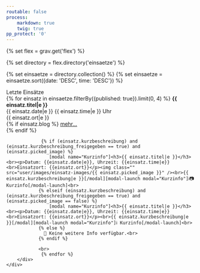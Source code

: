 ```yaml
---
routable: false
process:
    markdown: true
    twig: true
pp_protect: '0'
---
```


{% set flex = grav.get('flex') %}

{% set directory = flex.directory('einsaetze') %}

{% set einsaetze = directory.collection() %}
{% set einsaetze = einsaetze.sort({date: 'DESC', time: 'DESC'}) %}
<div class="card">
    <div class="card-header fw-card-header">
        <div class="card-title h4"> Letzte Einsätze</div> 
    </div>
    <div class="card-body">
        <div class="container grid-md">
            {% for einsatz in einsaetze.filterBy({published: true}).limit(0, 4) %}
                 <b> {{ einsatz.titel|e }}</b><br>{{ einsatz.date|e }} {{ einsatz.time|e }} Uhr <br>{{ einsatz.ort|e }}<br>
                {% if einsatz.blog %}
                <a href="{{ einsatz.blog|e }}">mehr...</a><br>
                {% endif %}

                 {% if (einsatz.kurzbeschreibung) and (einsatz.kurzbeschreibung_freigegeben == true) and (einsatz.picked_image) %}
                    [modal name="Kurzinfo"]<h3>{{ einsatz.titel|e }}</h3><br><p>Datum: {{einsatz.date|e}}, Uhrzeit: {{einsatz.time|e}}<br>Einsatzort: {{einsatz.ort}}</p><img class="" src="user/images/einsatz-images/{{ einsatz.picked_image }}" /><br>{{ einsatz.kurzbeschreibung|e }}[/modal][modal-launch modal="Kurzinfo"]ℹ️📷 Kurzinfo[/modal-launch]<br>
                {% elseif (einsatz.kurzbeschreibung) and (einsatz.kurzbeschreibung_freigegeben == true) and (einsatz.picked_image == false) %}
                    [modal name="Kurzinfo"]<h3>{{ einsatz.titel|e }}</h3><br><p>Datum: {{einsatz.date|e}}, Uhrzeit: {{einsatz.time|e}}<br>Einsatzort: {{einsatz.ort}}</p><br>{{ einsatz.kurzbeschreibung|e }}[/modal][modal-launch modal="Kurzinfo"]ℹ️ Kurzinfo[/modal-launch]<br>
            	{% else %}
            	  🚫 Keine weitere Info verfügbar.<br>
                {% endif %}
            
                <br>
                 {% endfor %}
        </div>
    </div>
</div>


  